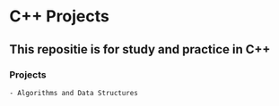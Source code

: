 # C++ Projects

## This repositie is for study and practice in C++

### Projects
    - Algorithms and Data Structures
